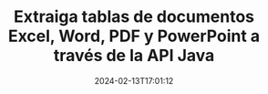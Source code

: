 ---
############################# Static ############################
layout: "auto-gen-parser"
date: 2024-02-13T17:01:12
draft: false
otherformats: pdf pps ppsx ppt pptx rtf tex vdx vsdm vsdx vssm vssx vstm vstx vsx vtx

############################# Head ############################
head_title: "Extraiga tablas de PDF, DOCX, PPTX, XLSX, EPUB y más a través de Java API"
head_description: "GroupDocs.Parser Java API permite a los programadores extraer tablas de PDF, DOC, DOCX, PPT, PPTX, EML, MSG, XLS, XLSX, CSV , ODT, RTF y muchos otros tipos de documentos dentro de las aplicaciones Java."

############################# Header ############################
title: "Extraiga tablas de documentos Excel, Word, PDF y PowerPoint a través de la API Java"
description: "GroupDocs.Parser Java API permite a los programadores extraer tablas de PDF, DOC, DOCX, PPT, PPTX, EML, MSG, XLS, XLSX, CSV , ODT, RTF y EPUB documentos o páginas."
bg_image: "https://cms.admin.containerize.com/templates/aspose/App_Themes/V3/images/bg/header1.png"
bg_overlay: false
button:
    enable: true
    icon: "fas fa-arrow-down"
    label: "Descargue prueba gratis"
    link: "https://downloads.groupdocs.com/parser/java"

############################# SubMenu ############################
submenu:
    enable: true

    left:
        img_alt: "GroupDocs.Parser for Java"
        image: "https://cms.admin.containerize.com/templates/groupdocs/images/product-logos/90x90-noborder/groupdocs-parser-java.png"
        product: "GroupDocs.Parser"
        platform: "Java"

    middle:
        button:

            # button loop
            - link: "https://apireference.groupdocs.com/parser/java"
              text: "Referencia de la API"

            # button loop
            - link: "https://github.com/groupdocs-parser"
              text: "Ejemplos de código"

            # button loop
            - link: "https://products.groupdocs.app/parser/family"
              text: "demostraciones en vivo"

            # button loop
            - link: "https://purchase.groupdocs.com/pricing/parser/java"
              text: "Precios"

    right:
        link_download: "https://downloads.groupdocs.com/parser"
        link_learn: "https://docs.groupdocs.com/parser/java"
        link_buy: "https://purchase.groupdocs.com"

############################# About ############################
about:
    enable: true
    title: "¿Cómo extraer tablas de archivos OTP a través de la API Java?"
    content: |
        La tabla es la colección de celdas dispuestas en filas y columnas. Las tablas juegan un papel muy importante en el almacenamiento y la organización de datos detallados o complicados que permiten a los usuarios leerlos y verlos fácilmente. Las tablas se pueden usar de muchas maneras, como hacer listas, comparar información, alinear datos, agrupar información, resaltar tendencias o patrones en los datos y muchas más. GroupDocs.Parser for Java es una API útil que permite a los programadores de software desarrollar una solución para extraer tablas, texto e imágenes de varios tipos de formatos de documentos admitidos, como PDF, correos electrónicos, libros electrónicos, Word (DOC, { 318}), PowerPoint (PPT, PPTX), Excel (XLS, XLSX), formatos de correo electrónico (EML, MSG) y muchos más. La API Java ha incluido varias funciones importantes para trabajar con tablas, como extraer todas las tablas de un documento, extraer una tabla de una página en particular, obtener datos de celdas de tabla, obtener el número total de filas y columnas de una tabla, obtener altura de fila, imprimir datos de una tabla y más.
        
        

############################# Steps ############################
steps:
    enable: true
    title_left: "Extraer tablas de OTP en Java"
    content_left: |
        [GroupDocs.Parser for Java](/es/parser/java/) facilita a los desarrolladores de Java extraer tablas de un archivo OTP mediante la implementación de unos sencillos pasos.
        
        * Crear una instancia del objeto [Parser](https://reference.groupdocs.com/parser/java/com.groupdocs.parser/parser/) para el documento inicial;
        * Compruebe si el documento admite la extracción de tablas;
        * Crea una instancia de [PageTableAreaOptions](https://reference.groupdocs.com/parser/java/com.groupdocs.parser.options/pagetableareaoptions/) y [TemplateTableLayout](https://reference.groupdocs.com/parser/java/com.groupdocs.parser.templates/templatetablelayout/) clases para establecer el diseño de las tablas
        * Llame al método [getTables](https://reference.groupdocs.com/parser/java/com.groupdocs.parser/parser/#getTables-com.groupdocs.parser.options.PageTableAreaOptions-) y obtenga la colección de [PageTableArea](https://reference.groupdocs.com/parser/java/com.groupdocs.parser.data/pagetablearea/) objetos;

    title_right: "Más información sobre la extracción de tablas"
    content_right: |
        * <a href="https://docs.groupdocs.com/parser/java/extract-tables-from-document/">Cómo extraer tablas de un documento</a>
        * <a href="https://docs.groupdocs.com/parser/java/extract-tables-from-document-page/">Cómo extraer tablas de la página del documento</a>
 
    code: |
     {{% parser/additional-styles %}}
     {{< parser/code-parser title="Cómo extraer tablas del archivo OTP usando el código de ejemplo Java">}}

        ```java    
        // Extraiga tablas del archivo OTP usando la API GroupDocs.Parser
        // Crear una instancia de la clase Parser
        try (Parser parser = new Parser(Constants.SampleInvoicePagesPdf)) {
            // Compruebe si el documento admite la extracción de tablas
            if (!parser.getFeatures().isTables()) {
                System.out.println("El documento no admite la extracción de tablas.");
                return;
            }
            // Crear el diseño de las tablas.
            TemplateTableLayout layout = new TemplateTableLayout(
                    java.util.Arrays.asList(new Double[]{50.0, 95.0, 275.0, 415.0, 485.0, 545.0}),
                    java.util.Arrays.asList(new Double[]{325.0, 340.0, 365.0, 395.0}));
            // Crear las opciones para la extracción de tablas.
            PageTableAreaOptions options = new PageTableAreaOptions(layout);
            // Extraer tablas del documento.
            Iterable<PageTableArea> tables = parser.getTables(options);
            // Iterar sobre tablas
            for (PageTableArea t : tables) {
                // Iterar sobre filas
                for (int row = 0; row < t.getRowCount(); row++) {
                    // Iterar sobre columnas
                    for (int column = 0; column < t.getColumnCount(); column++) {
                        // Obtener la celda de la tabla
                        PageTableAreaCell cell = t.getCell(row, column);
                        if (cell != null) {
                            // Imprimir el texto de la celda de la tabla
                            System.out.print(cell.getText());
                            System.out.print(" | ");
                        }
                    }
                    System.out.println();
                }
                System.out.println();
            }
        }
        ```
     {{< /parser/code-parser >}}

############################# More ############################
more:
    enable: true
    title_left: "Requisitos del sistema"
    content_left: |
        GroupDocs.Parser for Java Las API son compatibles con todas las principales plataformas y sistemas operativos. Antes de ejecutar el código a continuación, asegúrese de tener instalados los siguientes requisitos previos en su sistema.
        
        * Sistemas operativos: Microsoft Windows, Linux, MacOS
        * Entornos de desarrollo: NetBeans, Intellij IDEA, Eclipse, etc.
        * Marcos
        * Descarga la última versión de GroupDocs.Parser for Java desde [Maven](https://repository.groupdocs.com/webapp/#/artifacts/browse/tree/General/repo/com/groupdocs/groupdocs-parser)

    title_right: "Por qué usar GroupDocs.Parser for Java"
    content_right: |
        * Compatibilidad con la extracción de texto sin formato de cualquier documento compatible    
        * Análisis de documentos a través de plantillas definidas por el usuario    
        * Totalmente compatible con la extracción de texto estructurado    
        * Búsqueda de texto por palabra clave y expresión regular    
        * Extraiga texto formateado, metadatos, imágenes, contenedores y archivos adjuntos    
        * Extraiga la tabla de contenido para algunos formatos de documentos compatibles    
        * Analizar datos de formulario de PDF documentos    
        * Extraer hipervínculos del documento   

############################# About Formats ############################
about_formats:
    enable: true

############################# More Formats ############################
more_formats:
    enable: true
    title: "Extraer tablas de otros formatos de documentos"
    content: |
        Java API de análisis de documentos y extracción de tablas para formatos de archivo e imágenes. Extraiga datos para algunos de los formatos de archivo populares como se indica a continuación.

############################# Back to top ###############################
back_to_top:
    enable: true
---